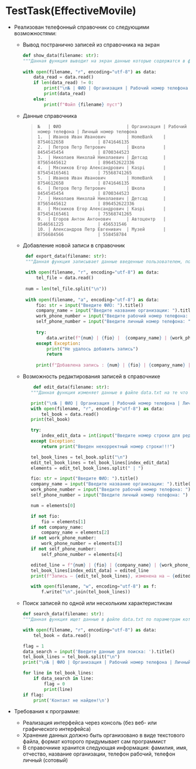 # TestTask(EffectiveMovile)

+ Реализован телефонный справочник со следующими возможностями:
  + Вывод постранично записей из справочника на экран
    
    ```python
    def show_data(filename: str):
    """Данная функция выводит на экран данные которые содержатся в файле data.txt"""
 
    with open(filename, "r", encoding="utf-8") as data:
        data_read = data.read()
        if len(data_read) != 0:
            print("\n№ | ФИО | Организация | Рабочий номер телефона | Личный номер телефона")
            print(data_read)
        else:
            print(f"Файл {filename} пуст")
      ```
  + Данные справочника
    
     >  ``` 
     > №   | ФИО                         | Организация | Рабочий номер телефона | Личный номер телефона
     > 1.  | Иванов Иван Иванович        | HomeBank    | 8754612658             | 8741646135
     > 2.  | Петров Петр Петрович        | Школа       | 8454545454             | 8700344523
     > 3.  | Николаев Николай Николаевич | Детсад      | 87565445612            | 896452622336
     > 4.  | Мясников Егор Александрович | Kaspi       | 875454165461           | 75568741265
     > 5.  | Иванов Иван Иванович        | HomeBank    | 8754612658             | 8741646135
     > 6.  | Петров Петр Петрович        | Школа       | 8454545454             | 8700344523
     > 7.  | Николаев Николай Николаевич | Детсад      | 87565445612            | 896452622336
     > 8.  | Мясников Егор Александрович | Kaspi       | 875454165461           | 75568741265
     > 9.  | Егоров Антон Антонович      | Автоцентр   | 8546561225             | 456531546
     > 10. | Александров Петр Евгенивич  | Музей       | 8756684566             | 558458784
     

  + Добавление новой записи в справочник
 
    ```python
     def export_data(filename: str):
     """Данная функция записывает данные введенные пользователем, после сохраняет их в файл data.txt"""
 
     with open(filename, "r", encoding="utf-8") as data:
         tel_file = data.read()
 
     num = len(tel_file.split("\n"))
 
     with open(filename, "a", encoding="utf-8") as data:
         fio: str = input("Введите ФИО: ").title()
         company_name = input("Введите название организации: ").title()
         work_phone_number = input("Введите рабочий номер телефона: ")
         self_phone_number = input("Введите личный номер телефона: ")
 
         try:
             data.write(f"{num} | {fio} |  {company_name} | {work_phone_number} | {self_phone_number}\n")
         except Exception:
             print("Не удалось добавить запись")
             return
 
         print(f"Добавлена запись : {num} | {fio} | {company_name} | {work_phone_number} | {self_phone_number}\n")
    ```
    
  + Возможность редактирования записей в справочнике
 
     ```python
         def edit_data(filename: str):
        """Данная функция изменяет данные в файле data.txt на те что ввёл пользователь."""
    
        print("\n№ | ФИО | Организация | Рабочий номер телефона | Личный номер телефона")
        with open(filename, "r", encoding="utf-8") as data:
            tel_book = data.read()
        print(tel_book)
    
        try:
            index_edit_data = int(input("Введите номер строки для редактирования: ")) - 1
        except Exception:
            return print("Введен некорректный номер строки!!!")
    
        tel_book_lines = tel_book.split("\n")
        edit_tel_book_lines = tel_book_lines[index_edit_data]
        elements = edit_tel_book_lines.split(" | ")
    
        fio: str = input("Введите ФИО: ").title()
        company_name = input("Введите название организации: ").title()
        work_phone_number = input("Введите рабочий номер телефона: ")
        self_phone_number = input("Введите личный номер телефона: ")
    
        num = elements[0]
    
        if not fio:
            fio = elements[1]
        if not company_name:
            company_name = elements[2]
        if not work_phone_number:
            work_phone_number = elements[3]
        if not self_phone_number:
            self_phone_number = elements[4]
    
        edited_line = f"{num} | {fio} | {company_name} | {work_phone_number} | {self_phone_number}"
        tel_book_lines[index_edit_data] = edited_line
        print(f"Запись — {edit_tel_book_lines}, изменена на — {edited_line}\n")
    
        with open(filename, "w", encoding="utf-8") as f:
            f.write("\n".join(tel_book_lines))  
     ```

  + Поиск записей по одной или нескольким характеристикам
 
    ```python
    def search_data(filename: str):
    """Данная функция ищет данные в файле data.txt по параметрам которые ввёл пользователь."""

    with open(filename, "r", encoding="utf-8") as data:
        tel_book = data.read()

    flag = 1
    data_search = input('Введите данные для поиска: ').title()
    tel_book_lines = tel_book.split("\n")
    print("\n№ | ФИО | Организация | Рабочий номер телефона | Личный номер телефона\n")

    for line in tel_book_lines:
        if data_search in line:
            flag = 0
            print(line)
    if flag:
        print('Контакт не найден!\n')

    ```
    
+ Требования к программе:
  + Реализация интерфейса через консоль (без веб- или графического интерфейса)
  + Хранение данных должно быть организовано в виде текстового файла, формат которого придумывает сам программист
  + В справочнике хранится следующая информация: фамилия, имя, отчество, название организации, телефон рабочий, телефон личный (сотовый)

